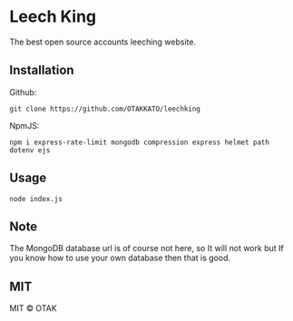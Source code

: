 # Leech King
The best open source accounts leeching website.

## Installation
Github:
```
git clone https://github.com/OTAKKATO/leechking
```

NpmJS:
```
npm i express-rate-limit mongodb compression express helmet path dotenv ejs
```

## Usage
```
node index.js
```

## Note
The MongoDB database url is of course not here, so It will not work but If you know how to use your own database then that is good.

## MIT
MIT © OTAK